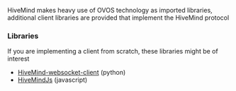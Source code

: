 

HiveMind makes heavy use of OVOS technology as imported libraries, additional client libraries are provided that implement the HiveMind protocol

### Libraries

If you are implementing a client from scratch, these libraries might be of interest

- [HiveMind-websocket-client](https://github.com/JarbasHiveMind/hivemind_websocket_client) (python)
- [HiveMindJs](https://github.com/JarbasHiveMind/HiveMind-js) (javascript)